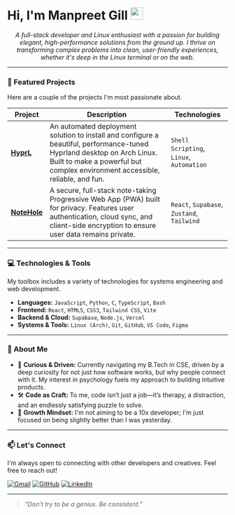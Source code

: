 # Hi, I'm Manpreet Gill <img src="https://media.giphy.com/media/hvRJCLFzcasrR4ia7z/giphy.gif" width="28">

<p align="center">
  <i>A full-stack developer and Linux enthusiast with a passion for building elegant, high-performance solutions from the ground up. I thrive on transforming complex problems into clean, user-friendly experiences, whether it's deep in the Linux terminal or on the web.</i>
</p>

---

### 🚀 Featured Projects

Here are a couple of the projects I'm most passionate about.

| Project                                     | Description                                                                                                                                                                                                   | Technologies                               |
| ------------------------------------------- | ------------------------------------------------------------------------------------------------------------------------------------------------------------------------------------------------------------- | ------------------------------------------ |
| **[HyprL](https://github.com/Manpreet113/hyprL)** | An automated deployment solution to install and configure a beautiful, performance-tuned Hyprland desktop on Arch Linux. Built to make a powerful but complex environment accessible, reliable, and fun. | `Shell Scripting`, `Linux`, `Automation`   |
| **[NoteHole](https://notehole.vercel.app/)** | A secure, full-stack note-taking Progressive Web App (PWA) built for privacy. Features user authentication, cloud sync, and client-side encryption to ensure user data remains private.           | `React`, `Supabase`, `Zustand`, `Tailwind` |

---

### 💻 Technologies & Tools

My toolbox includes a variety of technologies for systems engineering and web development.

- **Languages:** `JavaScript`, `Python`, `C`, `TypeScript`, `Bash`
- **Frontend:** `React`, `HTML5`, `CSS3`, `Tailwind CSS`, `Vite`
- **Backend & Cloud:** `Supabase`, `Node.js`, `Vercel`
- **Systems & Tools:** `Linux (Arch)`, `Git`, `GitHub`, `VS Code`, `Figma`

---

### 🌱 About Me

- 🧠 **Curious & Driven:** Currently navigating my B.Tech in CSE, driven by a deep curiosity for not just how software works, but why people connect with it. My interest in psychology fuels my approach to building intuitive products.
- 🛠️ **Code as Craft:** To me, code isn’t just a job—it’s therapy, a distraction, and an endlessly satisfying puzzle to solve.
- 🧘 **Growth Mindset:** I'm not aiming to be a 10x developer; I'm just focused on being slightly better than I was yesterday.

---

### 📫 Let's Connect

I'm always open to connecting with other developers and creatives. Feel free to reach out!

[![Gmail](https://img.shields.io/badge/Gmail-D14836?style=flat&logo=gmail&logoColor=white)](mailto:manpreet10542@gmail.com)
[![GitHub](https://img.shields.io/badge/GitHub-100000?style=flat&logo=github&logoColor=white)](https://github.com/Manpreet113)
[![LinkedIn](https://img.shields.io/badge/LinkedIn-0A66C2?style=flat&logo=linkedin&logoColor=white)](https://www.linkedin.com/in/manpreet-gill-a2923235a)

---
> _“Don’t try to be a genius. Be consistent.”_
